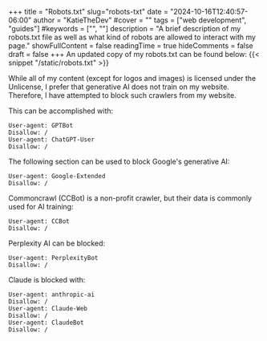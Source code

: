 +++
title = "Robots.txt"
slug="robots-txt"
date = "2024-10-16T12:40:57-06:00"
author = "KatieTheDev"
#cover = ""
tags = ["web development", "guides"]
#keywords = ["", ""]
description = "A brief description of my robots.txt file as well as what kind of robots are allowed to interact with my page."
showFullContent = false
readingTime = true
hideComments = false
draft = false
+++
An updated copy of my robots.txt can be found below:
{{< snippet "/static/robots.txt" >}}

While all of my content (except for logos and images) is licensed under the Unlicense, I prefer that generative AI does not train on my website. Therefore, I have attempted to block such crawlers from my website.

This can be accomplished with:
```
User-agent: GPTBot
Disallow: /
User-agent: ChatGPT-User
Disallow: /
```

The following section can be used to block Google's generative AI:
```
User-agent: Google-Extended
Disallow: /
```

Commoncrawl (CCBot) is a non-profit crawler, but their data is commonly used for AI training:
```
User-agent: CCBot
Disallow: /
```

Perplexity AI can be blocked:
```
User-agent: PerplexityBot
Disallow: /
```

Claude is blocked with:
```
User-agent: anthropic-ai
Disallow: /
‍User-agent: Claude-Web
Disallow: /
User-agent: ClaudeBot
Disallow: /
```
